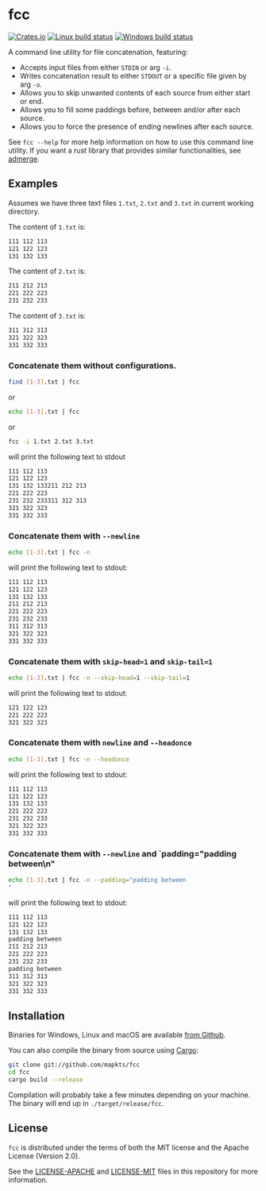 # fcc

[![Crates.io](https://img.shields.io/crates/v/fcc?style=flat-square)](https://crates.io/crates/fcc)
[![Linux build status](https://travis-ci.org/mapkts/fcc.svg?branch=master)](https://travis-ci.org/mapkts/fcc)
[![Windows build status](https://ci.appveyor.com/api/projects/status/github/mapkts/fcc?svg=true)](https://ci.appveyor.com/project/mapkts/fcc)

A command line utility for file concatenation, featuring:

- Accepts input files from either `STDIN` or arg `-i`.
- Writes concatenation result to either `STDOUT` or a specific file given by arg `-o`.
- Allows you to skip unwanted contents of each source from either start or end.
- Allows you to fill some paddings before, between and/or after each source.
- Allows you to force the presence of ending newlines after each source.

See `fcc --help` for more help information on how to use this command line utility. If you want a rust library that provides similar functionalities, see [admerge](https://crates.io/crates/admerge).

## Examples

Assumes we have three text files `1.txt`, `2.txt` and `3.txt` in current working directory.

The content of `1.txt` is:

```bash
111 112 113
121 122 123
131 132 133
```

The content of `2.txt` is:

```bash
211 212 213
221 222 223
231 232 233
```

The content of `3.txt` is:

```bash
311 312 313
321 322 323
331 332 333
```

### Concatenate them without configurations.

```bash
find [1-3].txt | fcc
```

or

```bash
echo [1-3].txt | fcc
```

or

```bash
fcc -i 1.txt 2.txt 3.txt
```

will print the following text to stdout

```bash
111 112 113
121 122 123
131 132 133211 212 213
221 222 223
231 232 233311 312 313
321 322 323
331 332 333
```

### Concatenate them with `--newline`

```bash
echo [1-3].txt | fcc -n
```

will print the following text to stdout:

```bash
111 112 113
121 122 123
131 132 133
211 212 213
221 222 223
231 232 233
311 312 313
321 322 323
331 332 333

```

### Concatenate them with `skip-head=1` and `skip-tail=1`

```bash
echo [1-3].txt | fcc -n --skip-head=1 --skip-tail=1
```

will print the following text to stdout:

```bash
121 122 123
221 222 223
321 322 323

```

### Concatenate them with `newline` and `--headonce`

```bash
echo [1-3].txt | fcc -n --headonce
```

will print the following text to stdout:

```bash
111 112 113
121 122 123
131 132 133
221 222 223
231 232 233
321 322 323
331 332 333

```

### Concatenate them with `--newline` and `padding="padding between\n"

```bash
echo [1-3].txt | fcc -n --padding="padding between
"
```

will print the following text to stdout:

```bash
111 112 113
121 122 123
131 132 133
padding between
211 212 213
221 222 223
231 232 233
padding between
311 312 313
321 322 323
331 332 333

```

## Installation

Binaries for Windows, Linux and macOS are available [from Github](https://github.com/mapkts/fcc/releases/latest).

You can also compile the binary from source using [Cargo](https://www.rust-lang.org/tools/install):

```bash
git clone git://github.com/mapkts/fcc
cd fcc
cargo build --release
```

Compilation will probably take a few minutes depending on your machine. The
binary will end up in `./target/release/fcc`.

## License

`fcc` is distributed under the terms of both the MIT license and the Apache License (Version 2.0).

See the [LICENSE-APACHE](LICENSE-APACHE) and [LICENSE-MIT](LICENSE-MIT) files in this repository for more information.
